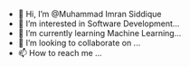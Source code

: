 - 👋 Hi, I’m @Muhammad Imran Siddique
- 👀 I’m interested in Software Development...
- 🌱 I’m currently learning Machine Learning...
- 💞️ I’m looking to collaborate on ...
- 📫 How to reach me ...

<!---
imran-5/imran-5 is a ✨ special ✨ repository because its `README.md` (this file) appears on your GitHub profile.
You can click the Preview link to take a look at your changes.
--->
